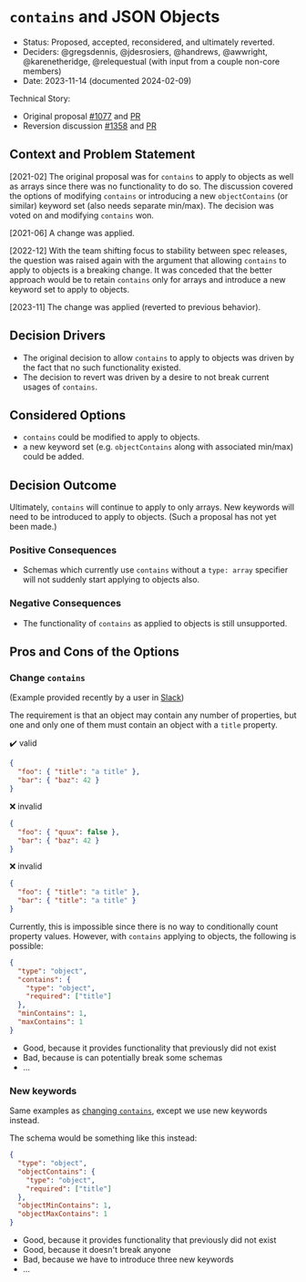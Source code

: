 # `contains` and JSON Objects

* Status: Proposed, accepted, reconsidered, and ultimately reverted.
* Deciders: @gregsdennis, @jdesrosiers, @handrews, @awwright, @karenetheridge, @relequestual (with input from a couple non-core members)
* Date: 2023-11-14 (documented 2024-02-09)

Technical Story:

- Original proposal [#1077](https://github.com/json-schema-org/json-schema-spec/issues/1077) and [PR](https://github.com/json-schema-org/json-schema-spec/pull/1092)
- Reversion discussion [#1358](https://github.com/json-schema-org/json-schema-spec/issues/1358) and [PR](https://github.com/json-schema-org/json-schema-spec/pull/1452)

## Context and Problem Statement

[2021-02]
The original proposal was for `contains` to apply to objects as well as arrays since there was no functionality to do so.
The discussion covered the options of modifying `contains` or introducing a new `objectContains` (or similar) keyword set (also needs separate min/max).
The decision was voted on and modifying `contains` won.

[2021-06]
A change was applied.

[2022-12]
With the team shifting focus to stability between spec releases, the question was raised again with the argument that allowing `contains` to apply to objects is a breaking change.
It was conceded that the better approach would be to retain `contains` only for arrays and introduce a new keyword set to apply to objects.

[2023-11]
The change was applied (reverted to previous behavior).

## Decision Drivers <!-- optional -->

* The original decision to allow `contains` to apply to objects was driven by the fact that no such functionality existed.
* The decision to revert was driven by a desire to not break current usages of `contains`.

## Considered Options

* `contains` could be modified to apply to objects.
* a new keyword set (e.g. `objectContains` along with associated min/max) could be added.

## Decision Outcome

Ultimately, `contains` will continue to apply to only arrays.
New keywords will need to be introduced to apply to objects.
(Such a proposal has not yet been made.)

### Positive Consequences <!-- optional -->

* Schemas which currently use `contains` without a `type: array` specifier will not suddenly start applying to objects also.

### Negative Consequences <!-- optional -->

* The functionality of `contains` as applied to objects is still unsupported.

## Pros and Cons of the Options <!-- optional -->

### Change `contains`

(Example provided recently by a user in [Slack](https://json-schema.slack.com/archives/C5CF75URH/p1707258032879409))

The requirement is that an object may contain any number of properties, but one and only one of them must contain an object with a `title` property.

✔️ valid
```json
{
  "foo": { "title": "a title" },
  "bar": { "baz": 42 }
}
```

❌ invalid
```json
{
  "foo": { "quux": false },
  "bar": { "baz": 42 }
}
```

❌ invalid
```json
{
  "foo": { "title": "a title" },
  "bar": { "title": "a title" }
}
```

Currently, this is impossible since there is no way to conditionally count property values.
However, with `contains` applying to objects, the following is possible:

```json
{
  "type": "object",
  "contains": {
    "type": "object",
    "required": ["title"]
  },
  "minContains": 1,
  "maxContains": 1
}
```

* Good, because it provides functionality that previously did not exist
* Bad, because is can potentially break some schemas
* … <!-- numbers of pros and cons can vary -->

### New keywords

Same examples as [changing `contains`](#change-contains), except we use new keywords instead.

The schema would be something like this instead:

```json
{
  "type": "object",
  "objectContains": {
    "type": "object",
    "required": ["title"]
  },
  "objectMinContains": 1,
  "objectMaxContains": 1
}
```

* Good, because it provides functionality that previously did not exist
* Good, because it doesn't break anyone
* Bad, because we have to introduce three new keywords
* … <!-- numbers of pros and cons can vary -->
